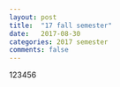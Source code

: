 ```yaml
---
layout: post
title:  "17 fall semester"
date:   2017-08-30
categories: 2017 semester
comments: false
---
```


123456
